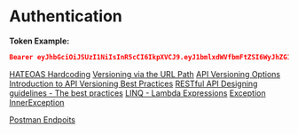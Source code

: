 # Authentication

**Token Example:**
```Json
Bearer eyJhbGciOiJSUzI1NiIsInR5cCI6IkpXVCJ9.eyJ1bmlxdWVfbmFtZSI6WyJhZG1pbiIsImFkbWluIl0sImp0aSI6ImUwYzI2YjU4ZTFlYzQwMTY5Nzg4OGUyZTczYzgxMWIzIiwibmJmIjoxNTQyNDIyNjAxLCJleHAiOjE1NDI0MjM4MDEsImlhdCI6MTU0MjQyMjYwMSwiaXNzIjoiRXhlbXBsZUlzc3VlciIsImF1ZCI6IkV4ZW1wbGVBdWRpZW5jZSJ9.tP-0vwNb9obHRRsGarJMrT03nTVOLTk2CL1YCowE4tZGyXHL0TsdWVdu0DAfRrXWL5G3GkQZfce9PGaUskoMUYKjHav5Hg_1FoKwjgWBxIOGu0vWRk5xyRdRIwHFl4Yv-wi4bBu2P0RT4uVet9J1MYXdM_j9dU3fQun8UxPYO3vxV94pnTyG_uBzj8kkclMhBOCIcknor19D3bng13NzGpca34dzx8dhS_L8N-zZBnbSOtRtJBpezbQqFvor24AYbdRRV-jcHt5kKBXIaXWE_FJVbzoWCuKWc_yg7mgQ-SmzUTl2e-DPqeX9PpcW_HL0JuBH9PzHRJe2FqwVzdxy2Q
```

[HATEOAS ](https://pt.stackoverflow.com/questions/49492/por-que-hateoas-%C3%A9-importante)
[Hardcoding](https://pt.wikipedia.org/wiki/Codifica%C3%A7%C3%A3o_r%C3%ADgida)
[Versioning via the URL Path](https://github.com/Microsoft/aspnet-api-versioning/wiki/Versioning-via-the-URL-Path)
[API Versioning Options](https://github.com/Microsoft/aspnet-api-versioning/wiki/API-Versioning-Options)
[Introduction to API Versioning Best Practices](https://nordicapis.com/introduction-to-api-versioning-best-practices)
[RESTful API Designing guidelines - The best practices](https://hackernoon.com/restful-api-designing-guidelines-the-best-practices-60e1d954e7c9)
[LINQ - Lambda Expressions](https://www.youtube.com/watch?v=3EEP9JxqLpE)
[Exception InnerException](https://docs.microsoft.com/pt-br/dotnet/api/system.exception.innerexception?view=netframework-4.7.2)

[Postman Endpoits](/RESTfulAPIDesign/Postman)
